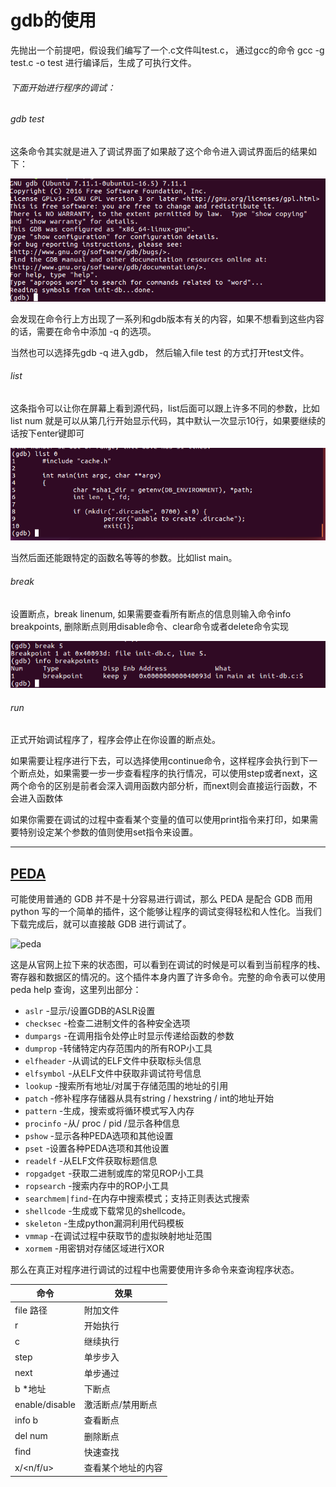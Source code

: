 # gdb的使用

先抛出一个前提吧，假设我们编写了一个.c文件叫test.c， 通过gcc的命令 gcc -g test.c -o test 进行编译后，生成了可执行文件。

###### 下面开始进行程序的调试：

###### gdb test

这条命令其实就是进入了调试界面了如果敲了这个命令进入调试界面后的结果如下：

![gdb1](../img/gdb1.png)

会发现在命令行上方出现了一系列和gdb版本有关的内容，如果不想看到这些内容的话，需要在命令中添加 -q 的选项。

当然也可以选择先gdb -q 进入gdb， 然后输入file test 的方式打开test文件。

###### list 

这条指令可以让你在屏幕上看到源代码，list后面可以跟上许多不同的参数，比如list num 就是可以从第几行开始显示代码，其中默认一次显示10行，如果要继续的话按下enter键即可



![gdb2](../img/gdb2.png)

当然后面还能跟特定的函数名等等的参数。比如list main。

###### break

设置断点，break linenum, 如果需要查看所有断点的信息则输入命令info breakpoints, 删除断点则用disable命令、clear命令或者delete命令实现

![gdb3](../img/gdb3.png)

###### run

正式开始调试程序了，程序会停止在你设置的断点处。

如果需要让程序进行下去，可以选择使用continue命令，这样程序会执行到下一个断点处，如果需要一步一步查看程序的执行情况，可以使用step或者next，这两个命令的区别是前者会深入调用函数内部分析，而next则会直接运行函数，不会进入函数体

如果你需要在调试的过程中查看某个变量的值可以使用print指令来打印，如果需要特别设定某个参数的值则使用set指令来设置。

---

## [PEDA](https://github.com/longld/peda)

可能使用普通的 GDB 并不是十分容易进行调试，那么 PEDA 是配合 GDB 而用 python 写的一个简单的插件，这个能够让程序的调试变得轻松和人性化。当我们下载完成后，就可以直接敲 GDB 进行调试了。

![peda](E:\MyStudyLog\img\peda.png)

这是从官网上拉下来的状态图，可以看到在调试的时候是可以看到当前程序的栈、寄存器和数据区的情况的。这个插件本身内置了许多命令。完整的命令表可以使用 peda help 查询，这里列出部分：

- `aslr` -显示/设置GDB的ASLR设置
- `checksec` -检查二进制文件的各种安全选项
- `dumpargs` -在调用指令处停止时显示传递给函数的参数
- `dumprop` -转储特定内存范围内的所有ROP小工具
- `elfheader` -从调试的ELF文件中获取标头信息
- `elfsymbol` -从ELF文件中获取非调试符号信息
- `lookup` -搜索所有地址/对属于存储范围的地址的引用
- `patch` -修补程序存储器从具有string / hexstring / int的地址开始
- `pattern` -生成，搜索或将循环模式写入内存
- `procinfo` -从/ proc / pid /显示各种信息
- `pshow` -显示各种PEDA选项和其他设置
- `pset` -设置各种PEDA选项和其他设置
- `readelf` -从ELF文件获取标题信息
- `ropgadget` -获取二进制或库的常见ROP小工具
- `ropsearch` -搜索内存中的ROP小工具
- `searchmem|find`-在内存中搜索模式；支持正则表达式搜索
- `shellcode` -生成或下载常见的shellcode。
- `skeleton` -生成python漏洞利用代码模板
- `vmmap` -在调试过程中获取节的虚拟映射地址范围
- `xormem` -用密钥对存储区域进行XOR

那么在真正对程序进行调试的过程中也需要使用许多命令来查询程序状态。

| 命令             | 效果               |
| ---------------- | ------------------ |
| file 路径        | 附加文件           |
| r                | 开始执行           |
| c                | 继续执行           |
| step             | 单步步入           |
| next             | 单步通过           |
| b *地址          | 下断点             |
| enable/disable   | 激活断点/禁用断点  |
| info b           | 查看断点           |
| del num          | 删除断点           |
| find             | 快速查找           |
| x/<n/f/u> <addr> | 查看某个地址的内容 |